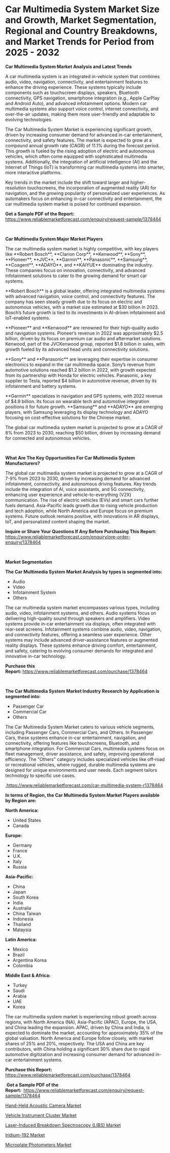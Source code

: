 <p><h1>Car Multimedia System Market Size and Growth, Market Segmentation, Regional and Country Breakdowns, and Market Trends for Period from 2025 -  2032</h1></p><p><strong>Car Multimedia System Market Analysis and Latest Trends</strong></p>
<p><p>A car multimedia system is an integrated in-vehicle system that combines audio, video, navigation, connectivity, and entertainment features to enhance the driving experience. These systems typically include components such as touchscreen displays, speakers, Bluetooth connectivity, GPS navigation, smartphone integration (e.g., Apple CarPlay and Android Auto), and advanced infotainment options. Modern car multimedia systems also support voice control, internet connectivity, and over-the-air updates, making them more user-friendly and adaptable to evolving technologies.</p><p>The Car Multimedia System Market is experiencing significant growth, driven by increasing consumer demand for advanced in-car entertainment, connectivity, and safety features. The market is expected to grow at a compound annual growth rate (CAGR) of 11.1% during the forecast period. This growth is fueled by the rising adoption of electric and autonomous vehicles, which often come equipped with sophisticated multimedia systems. Additionally, the integration of artificial intelligence (AI) and the Internet of Things (IoT) is transforming car multimedia systems into smarter, more interactive platforms.</p><p>Key trends in the market include the shift toward larger and higher-resolution touchscreens, the incorporation of augmented reality (AR) for navigation, and the growing popularity of personalized user experiences. As automakers focus on enhancing in-car connectivity and entertainment, the car multimedia system market is poised for continued expansion.</p></p>
<p><strong>Get a Sample PDF of the Report:&nbsp;</strong> <a href="https://www.reliablemarketforecast.com/enquiry/request-sample/1378464?utm_campaign=1875&utm_medium=2&utm_source=Github&utm_content=ia&utm_term=21012025&utm_id=car-multimedia-system">https://www.reliablemarketforecast.com/enquiry/request-sample/1378464</a></p>
<p>&nbsp;</p>
<p><strong>Car Multimedia System Major Market Players</strong></p>
<p><p>The car multimedia system market is highly competitive, with key players like **Robert Bosch**, **Clarion Corp**, **Kenwood**, **Sony**, **Pioneer**, **JVC**, **Garmin**, **Panasonic**, **Samsung**, **Coagent**, **ADAYO**, and **KAIYUE** dominating the industry. These companies focus on innovation, connectivity, and advanced infotainment solutions to cater to the growing demand for smart car systems.</p><p>**Robert Bosch** is a global leader, offering integrated multimedia systems with advanced navigation, voice control, and connectivity features. The company has seen steady growth due to its focus on electric and autonomous vehicles, with a market size estimated at $30 billion in 2023. Bosch’s future growth is tied to its investments in AI-driven infotainment and IoT-enabled systems.</p><p>**Pioneer** and **Kenwood** are renowned for their high-quality audio and navigation systems. Pioneer’s revenue in 2022 was approximately $2.5 billion, driven by its focus on premium car audio and aftermarket solutions. Kenwood, part of the JVCKenwood group, reported $1.8 billion in sales, with growth fueled by its advanced head units and connectivity solutions.</p><p>**Sony** and **Panasonic** are leveraging their expertise in consumer electronics to expand in the car multimedia space. Sony’s revenue from automotive solutions reached $1.2 billion in 2022, with growth expected from its partnership with Honda for electric vehicles. Panasonic, a key supplier to Tesla, reported $4 billion in automotive revenue, driven by its infotainment and battery systems.</p><p>**Garmin** specializes in navigation and GPS systems, with 2022 revenue of $4.9 billion. Its focus on wearable tech and automotive integration positions it for future growth. **Samsung** and **ADAYO** are emerging players, with Samsung leveraging its display technology and ADAYO focusing on cost-effective solutions for the Chinese market.</p><p>The global car multimedia system market is projected to grow at a CAGR of 8% from 2023 to 2030, reaching $50 billion, driven by increasing demand for connected and autonomous vehicles.</p></p>
<p>&nbsp;</p>
<p><strong>What Are The Key Opportunities For Car Multimedia System Manufacturers?</strong></p>
<p><p>The global car multimedia system market is projected to grow at a CAGR of 7-9% from 2023 to 2030, driven by increasing demand for advanced infotainment, connectivity, and autonomous driving features. Key trends include the integration of AI, voice assistants, and 5G connectivity, enhancing user experience and vehicle-to-everything (V2X) communication. The rise of electric vehicles (EVs) and smart cars further fuels demand. Asia-Pacific leads growth due to rising vehicle production and tech adoption, while North America and Europe focus on premium systems. Future outlook remains positive, with innovations in AR displays, IoT, and personalized content shaping the market.</p></p>
<p><strong>Inquire or Share Your Questions If Any Before Purchasing This Report:</strong> <a href="https://www.reliablemarketforecast.com/enquiry/pre-order-enquiry/1378464?utm_campaign=1875&utm_medium=2&utm_source=Github&utm_content=ia&utm_term=21012025&utm_id=car-multimedia-system">https://www.reliablemarketforecast.com/enquiry/pre-order-enquiry/1378464</a></p>
<p>&nbsp;</p>
<p><strong>Market Segmentation</strong></p>
<p><strong>The Car Multimedia System Market Analysis by types is segmented into:</strong></p>
<p><ul><li>Audio</li><li>Video</li><li>Infotainment System</li><li>Others</li></ul></p>
<p><p>The car multimedia system market encompasses various types, including audio, video, infotainment systems, and others. Audio systems focus on delivering high-quality sound through speakers and amplifiers. Video systems provide in-car entertainment via displays, often integrated with rear-seat screens. Infotainment systems combine audio, video, navigation, and connectivity features, offering a seamless user experience. Other systems may include advanced driver-assistance features or augmented reality displays. These systems enhance driving comfort, entertainment, and safety, catering to evolving consumer demands for integrated and innovative in-car technology.</p></p>
<p><strong>Purchase this Report:&nbsp;</strong><a href="https://www.reliablemarketforecast.com/purchase/1378464?utm_campaign=1875&utm_medium=2&utm_source=Github&utm_content=ia&utm_term=21012025&utm_id=car-multimedia-system">https://www.reliablemarketforecast.com/purchase/1378464</a></p>
<p>&nbsp;</p>
<p><strong>The Car Multimedia System Market Industry Research by Application is segmented into:</strong></p>
<p><ul><li>Passenger Car</li><li>Commercial Car</li><li>Others</li></ul></p>
<p><p>The Car Multimedia System Market caters to various vehicle segments, including Passenger Cars, Commercial Cars, and Others. In Passenger Cars, these systems enhance in-car entertainment, navigation, and connectivity, offering features like touchscreens, Bluetooth, and smartphone integration. For Commercial Cars, multimedia systems focus on fleet management, driver assistance, and safety, improving operational efficiency. The "Others" category includes specialized vehicles like off-road or recreational vehicles, where rugged, durable multimedia systems are designed for unique environments and user needs. Each segment tailors technology to specific use cases.</p></p>
<p><a href="https://www.reliablemarketforecast.com/car-multimedia-system-r1378464?utm_campaign=1875&utm_medium=2&utm_source=Github&utm_content=ia&utm_term=21012025&utm_id=car-multimedia-system">&nbsp;https://www.reliablemarketforecast.com/car-multimedia-system-r1378464</a></p>
<p><strong>In terms of Region, the Car Multimedia System Market Players available by Region are:</strong></p>
<p>
    <p> <strong> North America: </strong>
        <ul>
            <li>United States</li>
            <li>Canada</li>
        </ul>
        </p> 
    <p> <strong> Europe: </strong>
        <ul>
            <li>Germany</li>
            <li>France</li>
            <li>U.K.</li>
            <li>Italy</li>
            <li>Russia</li>
        </ul>
        </p> 
    <p> <strong> Asia-Pacific: </strong>
        <ul>
            <li>China</li>
            <li>Japan</li>
            <li>South Korea</li>
            <li>India</li>
            <li>Australia</li>
            <li>China Taiwan</li>
            <li>Indonesia</li>
            <li>Thailand</li>
            <li>Malaysia</li>
        </ul>
        </p> 
    <p> <strong> Latin America: </strong>
        <ul>
            <li>Mexico</li>
            <li>Brazil</li>
            <li>Argentina Korea</li>
            <li>Colombia</li>
        </ul>
        </p> 
    <p> <strong> Middle East & Africa: </strong>
        <ul>
            <li>Turkey</li>
            <li>Saudi</li>
            <li>Arabia</li>
            <li>UAE</li>
            <li>Korea</li>
        </ul>
    </p>
    </p>
<p><p>The car multimedia system market is experiencing robust growth across regions, with North America (NA), Asia-Pacific (APAC), Europe, the USA, and China leading the expansion. APAC, driven by China and India, is expected to dominate the market, accounting for approximately 35% of the global valuation. North America and Europe follow closely, with market shares of 25% and 20%, respectively. The USA and China are key contributors, with China holding a significant 30% share due to rapid automotive digitization and increasing consumer demand for advanced in-car entertainment systems.</p></p>
<p><strong>Purchase this Report: </strong><a href="https://www.reliablemarketforecast.com/purchase/1378464?utm_campaign=1875&utm_medium=2&utm_source=Github&utm_content=ia&utm_term=21012025&utm_id=car-multimedia-system">https://www.reliablemarketforecast.com/purchase/1378464</a></p>
<p>&nbsp;<strong>Get a Sample PDF of the Report:&nbsp;&nbsp;</strong><a href="https://www.reliablemarketforecast.com/enquiry/request-sample/1378464?utm_campaign=1875&utm_medium=2&utm_source=Github&utm_content=ia&utm_term=21012025&utm_id=car-multimedia-system">https://www.reliablemarketforecast.com/enquiry/request-sample/1378464</a></p>
<p><strong></strong></p>
<p><p><a href="https://www.linkedin.com/pulse/upcoming-boom-hand-held-acoustic-camera-market-projections-37muc?utm_campaign=1875&utm_medium=2&utm_source=Github&utm_content=ia&utm_term=21012025&utm_id=car-multimedia-system">Hand-Held Acoustic Camera Market</a></p><p><a href="https://github.com/lisaeichler20775/Market-Research-Report-List-1/blob/main/vehicle-instrument-cluster-market.md?utm_campaign=1875&utm_medium=2&utm_source=Github&utm_content=ia&utm_term=21012025&utm_id=car-multimedia-system">Vehicle Instrument Cluster Market</a></p><p><a href="https://www.linkedin.com/pulse/projected-growth-laser-induced-breakdown-spectroscopy-libs-f7tze?utm_campaign=1875&utm_medium=2&utm_source=Github&utm_content=ia&utm_term=21012025&utm_id=car-multimedia-system">Laser-Induced Breakdown Spectroscopy (LIBS) Market</a></p><p><a href="https://www.linkedin.com/pulse/unlocking-growth-potential-strategic-analysis-iridium-192-mexqf?utm_campaign=1875&utm_medium=2&utm_source=Github&utm_content=ia&utm_term=21012025&utm_id=car-multimedia-system">Iridium-192 Market</a></p><p><a href="https://www.linkedin.com/pulse/microplate-photometers-market-study-findings-forecast-cagr-2wffe?utm_campaign=1875&utm_medium=2&utm_source=Github&utm_content=ia&utm_term=21012025&utm_id=car-multimedia-system">Microplate Photometers Market</a></p></p>